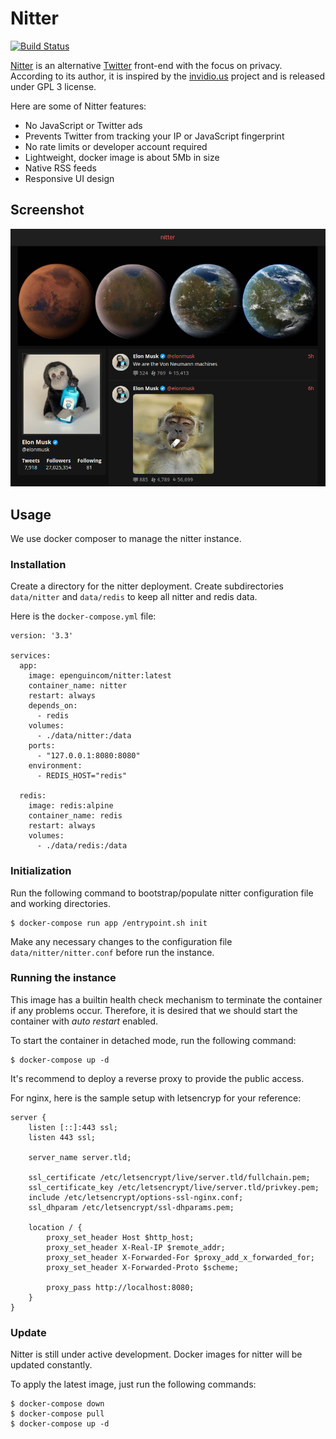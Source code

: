 # Nitter
[![Build Status](https://travis-ci.org/goodtiding5/docker-nitter.svg?branch=master)](https://travis-ci.org/goodtiding5/docker-nitter)

[Nitter](https://nitter.net) is an alternative [Twitter](https://twitter.com) front-end with the focus on privacy. According to its author, it is inspired by the [invidio.us](https://invidio.us) project and is released under GPL 3 license.

Here are some of Nitter features:

* No JavaScript or Twitter ads
* Prevents Twitter from tracking your IP or JavaScript fingerprint
* No rate limits or developer account required
* Lightweight, docker image is about 5Mb in size
* Native RSS feeds
* Responsive UI design

## Screenshot
![nitter](https://github.com/zedeus/nitter/raw/master/screenshot.png)

## Usage

We use docker composer to manage the nitter instance.

### Installation

Create a directory for the nitter deployment.  Create  subdirectories `data/nitter` and `data/redis` to keep all nitter and redis data.

Here is the `docker-compose.yml` file:

```
version: '3.3'

services:
  app:
    image: epenguincom/nitter:latest
    container_name: nitter
    restart: always
    depends_on:
      - redis
    volumes:
      - ./data/nitter:/data
    ports:
      - "127.0.0.1:8080:8080"
    environment:
      - REDIS_HOST="redis"

  redis:
    image: redis:alpine
    container_name: redis
    restart: always
    volumes:
      - ./data/redis:/data
```

### Initialization

Run the following command to bootstrap/populate nitter configuration file and working directories.

```
$ docker-compose run app /entrypoint.sh init
```

Make any necessary changes to the configuration file `data/nitter/nitter.conf` before run the instance.

### Running the instance

This image has a builtin health check mechanism to terminate the container if any problems occur.  Therefore, it is desired that we should start the container with *auto restart* enabled.

To start the container in detached mode, run the following command:

```
$ docker-compose up -d
```

It's recommend to deploy a reverse proxy to provide the  public access.

For nginx, here is the sample setup with letsencryp for your reference:
```
server {
    listen [::]:443 ssl;
    listen 443 ssl;

    server_name server.tld;

    ssl_certificate /etc/letsencrypt/live/server.tld/fullchain.pem;
    ssl_certificate_key /etc/letsencrypt/live/server.tld/privkey.pem;
    include /etc/letsencrypt/options-ssl-nginx.conf; 
    ssl_dhparam /etc/letsencrypt/ssl-dhparams.pem; 

    location / {
        proxy_set_header Host $http_host;
        proxy_set_header X-Real-IP $remote_addr;
        proxy_set_header X-Forwarded-For $proxy_add_x_forwarded_for;
        proxy_set_header X-Forwarded-Proto $scheme;

        proxy_pass http://localhost:8080;
    }
}

```

### Update

Nitter is still under active development.  Docker images for nitter will be updated constantly.

To apply the latest image, just run the following commands:

```
$ docker-compose down
$ docker-compose pull
$ docker-compose up -d
```





